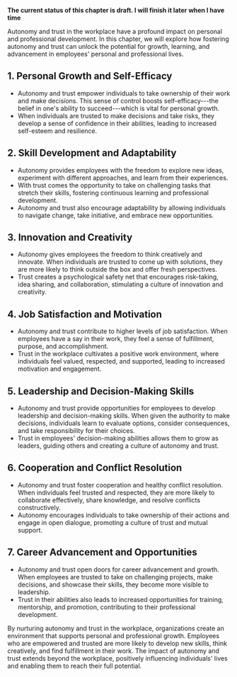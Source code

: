 **The current status of this chapter is draft. I will finish it later when I have time**

Autonomy and trust in the workplace have a profound impact on personal and professional development. In this chapter, we will explore how fostering autonomy and trust can unlock the potential for growth, learning, and advancement in employees' personal and professional lives.

**1. Personal Growth and Self-Efficacy**
----------------------------------------

* Autonomy and trust empower individuals to take ownership of their work and make decisions. This sense of control boosts self-efficacy---the belief in one's ability to succeed---which is vital for personal growth.
* When individuals are trusted to make decisions and take risks, they develop a sense of confidence in their abilities, leading to increased self-esteem and resilience.

**2. Skill Development and Adaptability**
-----------------------------------------

* Autonomy provides employees with the freedom to explore new ideas, experiment with different approaches, and learn from their experiences.
* With trust comes the opportunity to take on challenging tasks that stretch their skills, fostering continuous learning and professional development.
* Autonomy and trust also encourage adaptability by allowing individuals to navigate change, take initiative, and embrace new opportunities.

**3. Innovation and Creativity**
--------------------------------

* Autonomy gives employees the freedom to think creatively and innovate. When individuals are trusted to come up with solutions, they are more likely to think outside the box and offer fresh perspectives.
* Trust creates a psychological safety net that encourages risk-taking, idea sharing, and collaboration, stimulating a culture of innovation and creativity.

**4. Job Satisfaction and Motivation**
--------------------------------------

* Autonomy and trust contribute to higher levels of job satisfaction. When employees have a say in their work, they feel a sense of fulfillment, purpose, and accomplishment.
* Trust in the workplace cultivates a positive work environment, where individuals feel valued, respected, and supported, leading to increased motivation and engagement.

**5. Leadership and Decision-Making Skills**
--------------------------------------------

* Autonomy and trust provide opportunities for employees to develop leadership and decision-making skills. When given the authority to make decisions, individuals learn to evaluate options, consider consequences, and take responsibility for their choices.
* Trust in employees' decision-making abilities allows them to grow as leaders, guiding others and creating a culture of autonomy and trust.

**6. Cooperation and Conflict Resolution**
------------------------------------------

* Autonomy and trust foster cooperation and healthy conflict resolution. When individuals feel trusted and respected, they are more likely to collaborate effectively, share knowledge, and resolve conflicts constructively.
* Autonomy encourages individuals to take ownership of their actions and engage in open dialogue, promoting a culture of trust and mutual support.

**7. Career Advancement and Opportunities**
-------------------------------------------

* Autonomy and trust open doors for career advancement and growth. When employees are trusted to take on challenging projects, make decisions, and showcase their skills, they become more visible to leadership.
* Trust in their abilities also leads to increased opportunities for training, mentorship, and promotion, contributing to their professional development.

By nurturing autonomy and trust in the workplace, organizations create an environment that supports personal and professional growth. Employees who are empowered and trusted are more likely to develop new skills, think creatively, and find fulfillment in their work. The impact of autonomy and trust extends beyond the workplace, positively influencing individuals' lives and enabling them to reach their full potential.
